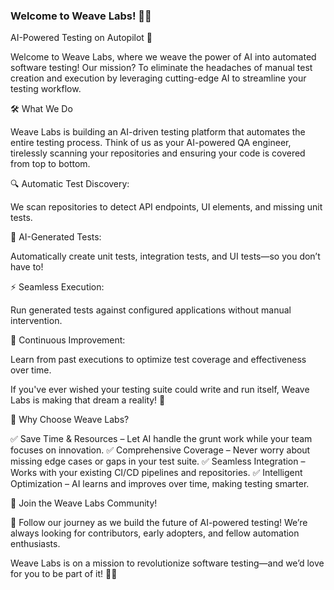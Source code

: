 ### Welcome to Weave Labs! 🧵🤖

AI-Powered Testing on Autopilot 🚀

Welcome to Weave Labs, where we weave the power of AI into automated software testing! Our mission? To eliminate the headaches of manual test creation and execution by leveraging cutting-edge AI to streamline your testing workflow.

🛠️ What We Do

Weave Labs is building an AI-driven testing platform that automates the entire testing process. Think of us as your AI-powered QA engineer, tirelessly scanning your repositories and ensuring your code is covered from top to bottom.

🔍 Automatic Test Discovery:

We scan repositories to detect API endpoints, UI elements, and missing unit tests.

📝 AI-Generated Tests:

Automatically create unit tests, integration tests, and UI tests—so you don’t have to!

⚡ Seamless Execution:

Run generated tests against configured applications without manual intervention.

🔄 Continuous Improvement:

Learn from past executions to optimize test coverage and effectiveness over time.

If you've ever wished your testing suite could write and run itself, Weave Labs is making that dream a reality! 🎉

🌟 Why Choose Weave Labs?

✅ Save Time & Resources – Let AI handle the grunt work while your team focuses on innovation.
✅ Comprehensive Coverage – Never worry about missing edge cases or gaps in your test suite.
✅ Seamless Integration – Works with your existing CI/CD pipelines and repositories.
✅ Intelligent Optimization – AI learns and improves over time, making testing smarter.

📢 Join the Weave Labs Community!

🚀 Follow our journey as we build the future of AI-powered testing! We’re always looking for contributors, early adopters, and fellow automation enthusiasts.

Weave Labs is on a mission to revolutionize software testing—and we’d love for you to be part of it! 🧵✨


